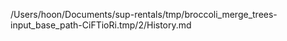 /Users/hoon/Documents/sup-rentals/tmp/broccoli_merge_trees-input_base_path-CiFTioRi.tmp/2/History.md